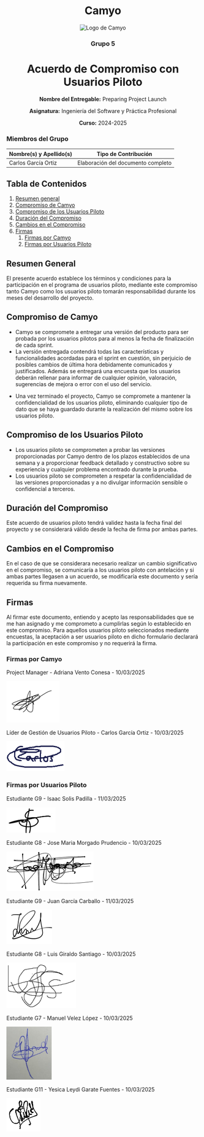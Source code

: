 <h1 align="center">
  Camyo
</h1>

<p align="center">
  <img src="https://i.imgur.com/C72nY4p.png" alt="Logo de Camyo" width="150">
</p>

<h3 align="center">
  <strong>Grupo 5</strong>
</h3>

<h1 align="center">
  <strong>Acuerdo de Compromiso con Usuarios Piloto</strong>
</h1>

<p align="center">
  <strong>Nombre del Entregable:</strong> Preparing Project Launch
</p>
<p align="center">
  <strong>Asignatura:</strong> Ingeniería del Software y Práctica Profesional  
</p>
<p align="center">
  <strong>Curso:</strong> 2024-2025  
</p>

### Miembros del Grupo

| Nombre(s) y Apellido(s) | Tipo de Contribución               |
| ----------------------- | ----------------------------------- |
| Carlos García Ortiz    | Elaboración del documento completo |

## Tabla de Contenidos

1. [Resumen general](#Resumen-General)
2. [Compromiso de Camyo](#Compromiso-de-Camyo)
3. [Compromiso de los Usuarios Piloto](#Compromiso-de-los-Usuarios-Piloto)
4. [Duración del Compromiso](#Duración-del-Compromiso)
5. [Cambios en el Compromiso](#Cambios-en-el-Compromiso)
6. [Firmas](#Firmas)
   1. [Firmas por Camyo](#Firmas-por-Camyo)
   2. [Firmas por Usuarios Piloto](#Firmas-por-Usuarios-Piloto)

## **Resumen General**

El presente acuerdo establece los términos y condiciones para la participación en el programa de usuarios piloto, mediante este compromiso tanto Camyo como los usuarios piloto tomarán responsabilidad durante los meses del desarrollo del proyecto.

## Compromiso de Camyo

- Camyo se compromete a entregar una versión del producto para ser probada por los usuarios pilotos para al menos la fecha de finalización de cada sprint.
- La versión entregada contendrá todas las características y funcionalidades acordadas para el sprint en cuestión, sin perjuicio de posibles cambios de última hora debidamente comunicados y justificados. Además se entregará una encuesta que los usuarios deberán rellenar para informar de cualquier opinión, valoración, sugerencias de mejora o error con el uso del servicio.

* Una vez terminado el proyecto, Camyo se compromete a mantener la confidencialidad de los usuarios piloto, eliminando cualquier tipo de dato que se haya guardado durante la realización del mismo sobre los usuarios piloto.

## Compromiso de los Usuarios Piloto

* Los usuarios piloto se comprometen a probar las versiones proporcionadas por Camyo dentro de los plazos establecidos de una semana y a proporcionar feedback detallado y constructivo sobre su experiencia y cualquier problema encontrado durante la prueba.
* Los usuarios piloto se comprometen a respetar la confidencialidad de las versiones proporcionadas y a no divulgar información sensible o confidencial a terceros.

## Duración del Compromiso

Este acuerdo de usuarios piloto tendrá validez hasta la fecha final del proyecto y se considerará válido desde la fecha de firma por ambas partes.

## Cambios en el Compromiso

En el caso de que se considerara necesario realizar un cambio significativo en el compromiso, se comunicaría a los usuarios piloto con antelación y si ambas partes llegasen a un acuerdo, se modificaría este documento y sería requerida su firma nuevamente.

## Firmas

Al firmar este documento, entiendo y acepto las responsabilidades que se me han asignado y me comprometo a cumplirlas según lo establecido en este compromiso. Para aquellos usuarios piloto seleccionados mediante encuestas, la aceptación a ser usuarios piloto en dicho formulario declarará la participación en este compromiso y no requerirá la firma.

### Firmas por Camyo

Project Manager - Adriana Vento Conesa - 10/03/2025

![1741631082765](images/firmaAVC.png)

Líder de Gestión de Usuarios Piloto - Carlos García Ortiz - 10/03/2025

![](images/firmaCGO.png "firmaCGO")

### Firmas por Usuarios Piloto

Estudiante G9 - Isaac Solis Padilla - 11/03/2025

![](images/firmaISP.png "firmaISP")

Estudiante G8 - Jose Maria Morgado Prudencio - 10/03/2025

![](images/firmaJMP.png "firmaJMP")

Estudiante G9 - Juan García Carballo - 11/03/2025

![](images/firmaJGC.png "firmaJGC")

Estudiante G8 - Luis Giraldo Santiago - 10/03/2025

![](images/firmaLGS.png "firmaLGS")

Estudiante G7 - Manuel Velez López - 10/03/2025

![](images/firmaMVL.png "firmaMVL")

Estudiante G11 - Yesica Leydi Garate Fuentes - 10/03/2025

![](images/firmaYGF.png "firmaYGF")
